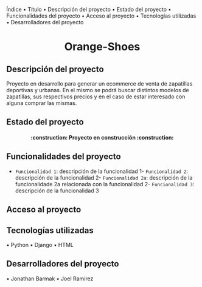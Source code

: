 Índice
•	Título
•	Descripción del proyecto
•	Estado del proyecto
•	Funcionalidades del proyecto
•	Acceso al proyecto
•	Tecnologías utilizadas
•	Desarrolladores del proyecto

<h1 align="center"> Orange-Shoes </h1>


## Descripción del proyecto
Proyecto en desarrollo para generar un ecommerce de venta de zapatillas deportivas y urbanas. En el mismo se podrá buscar distintos modelos de zapatillas, sus respectivos precios y en el caso de estar interesado con alguna comprar las mismas. 

## Estado del proyecto
<h4 align="center">
:construction: Proyecto en construcción :construction:
</h4>

## Funcionalidades del proyecto

- `Funcionalidad 1`: descripción de la funcionalidad 1- `Funcionalidad 2`: descripción de la funcionalidad 2- `Funcionalidad 2a`: descripción de la funcionalidade 2a relacionada con la funcionalidad 2- `Funcionalidad 3`: descripción de la funcionalidad 3


## Acceso al proyecto


## Tecnologías utilizadas
•	Python
•	Django
•	HTML



## Desarrolladores del proyecto
• Jonathan Barmak
• Joel Ramirez


